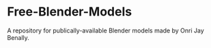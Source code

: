 # Free-Blender-Models
A repository for publically-available Blender models made by Onri Jay Benally.
